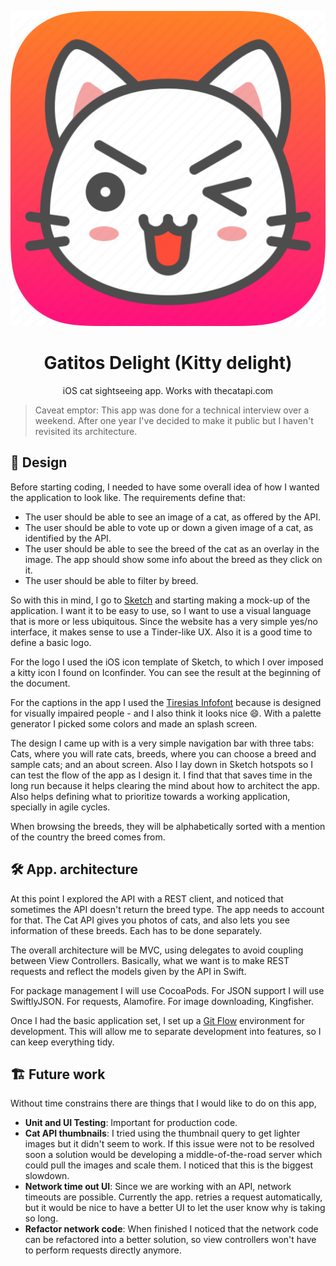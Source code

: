 <p align="center">
<img src="https://raw.githubusercontent.com/Lisergishnu/gatitos-delight/master/Icon.png?token=AGXnInogUGrtO_dq2x4HbtQfpNKM_IJ_ks5cqxRwwA%3D%3D" />
</p>

<h1 align="center">Gatitos Delight (Kitty delight)</h1>
<p align="center">iOS cat sightseeing app. Works with thecatapi.com </p>

> Caveat emptor: This app was done for a technical interview over a weekend. After one year I've decided to make it public but I haven't revisited its architecture.

## 📝 Design

Before starting coding, I needed to have some overall idea of how I wanted the application to look like. The requirements define that:

- The user should be able to see an image of a cat, as offered by the API.
- The user should be able to vote up or down a given image of a cat, as identified by the API.
- The user should be able to see the breed of the cat as an overlay in the image. The app should show some info about the breed as they click on it.
- The user should be able to filter by breed.

So with this in mind, I go to [Sketch](https://www.sketch.com) and starting making a mock-up of the application. I want it to be easy to use, so I want to use a visual language that is more or less ubiquitous. Since the website has a very simple yes/no interface, it makes sense to use a Tinder-like UX. Also it is a good time to define a basic logo. 

For the logo I used the iOS icon template of Sketch, to which I over imposed a kitty icon I found on Iconfinder. You can see the result at the beginning of the document.

For the captions in the app I used the [Tiresias Infofont](https://www.fontsquirrel.com/fonts/tiresias-infofont) because is designed for visually impaired people - and I also think it looks nice 😄. With a palette generator I picked some colors and made an splash screen.

The design I came up with is a very simple navigation bar with three tabs: Cats, where you will rate cats, breeds, where you can choose a breed and sample cats; and an about screen. Also I lay down in Sketch hotspots so I can test the flow of the app as I design it. I find that that saves time in the long run because it helps clearing the mind about how to architect the app. Also helps defining what to prioritize towards a working application, specially in agile cycles.

When browsing the breeds, they will be alphabetically sorted with a mention of the country the breed comes from.

## 🛠 App. architecture

At this point I explored the API with a REST client, and noticed that sometimes the API doesn't return the breed type. The app needs to account for that. The Cat API gives you photos of cats, and also lets you see information of these breeds. Each has to be done separately.

The overall architecture will be MVC, using delegates to avoid coupling between View Controllers. Basically, what we want is to make REST requests and reflect the models given by the API in Swift. 

For package management I will use CocoaPods. For JSON support I will use SwiftlyJSON. For requests, Alamofire. For image downloading, Kingfisher.

Once I had the basic application set, I set up a [Git Flow](https://danielkummer.github.io/git-flow-cheatsheet/) environment for development. This will allow me to separate development into features, so I can keep everything tidy.

## 🏗 Future work

Without time constrains there are things that I would like to do on this app,

- **Unit and UI Testing**: Important for production code.
- **Cat API thumbnails**: I tried using the thumbnail query to get lighter images but it didn't seem to work. If this issue were not to be resolved soon a solution would be developing a middle-of-the-road server which could pull the images and scale them. I noticed that this is the biggest slowdown.
- **Network time out UI**: Since we are working with an API, network timeouts are possible. Currently the app. retries a request automatically, but it would be nice to have a better UI to let the user know why is taking so long.
- **Refactor network code**: When finished I noticed that the network code can be refactored into a better solution, so view controllers won't have to perform requests directly anymore.
